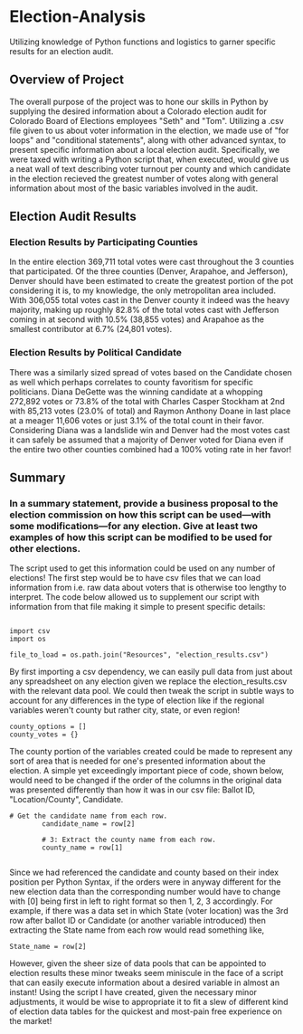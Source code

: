 # Election-Analysis
 
 Utilizing knowledge of Python functions and logistics to garner specific results for an election audit.



## Overview of Project

The overall purpose of the project was to hone our skills in Python by supplying the desired information about a Colorado election audit for Colorado Board of Elections employees "Seth" and "Tom".  Utilizing a .csv file given to us about voter information in the election, we made use of "for loops" and "conditional statements", along with other advanced syntax, to present specific information about a local election audit.  Specifically, we were taxed with writing a Python script that, when executed, would give us a neat wall of text describing voter turnout per county and which candidate in the election recieved the greatest number of votes along with general information about most of the basic variables involved in the audit.

## Election Audit Results

### Election Results by Participating Counties

In the entire election 369,711 total votes were cast throughout the 3 counties that participated.  Of the three counties (Denver, Arapahoe, and Jefferson), Denver should have been estimated to create the greatest portion of the pot considering it is, to my knowledge, the only metropolitan area included.  With 306,055 total votes cast in the Denver county it indeed was the heavy majority, making up roughly 82.8% of the total votes cast with Jefferson coming in at second with 10.5% (38,855 votes) and Arapahoe as the smallest contributor at 6.7% (24,801 votes).    

### Election Results by Political Candidate

There was a similarly sized spread of votes based on the Candidate chosen as well which perhaps correlates to county favoritism for specific politicians.  Diana DeGette was the winning candidate at a whopping 272,892 votes or 73.8% of the total with Charles Casper Stockham at 2nd with 85,213 votes (23.0% of total) and Raymon Anthony Doane in last place at a meager 11,606 votes or just 3.1% of the total count in their favor.  Considering Diana was a landslide win and Denver had the most votes cast it can safely be assumed that a majority of Denver voted for Diana even if the entire two other counties combined had a 100% voting rate in her favor!




## Summary


### In a summary statement, provide a business proposal to the election commission on how this script can be used—with some modifications—for any election. Give at least two examples of how this script can be modified to be used for other elections.

The script used to get this information could be used on any number of elections!  The first step would be to have csv files that we can load information from i.e. raw data about voters that is otherwise too lengthy to interpret.  The code below allowed us to supplement our script with information from that file making it simple to present specific details:

```

import csv
import os

file_to_load = os.path.join("Resources", "election_results.csv")

```
By first importing a csv dependency, we can easily pull data from just about any spreadsheet on any election given we replace the election_results.csv with the relevant data pool.  We could then tweak the script in subtle ways to account for any differences in the type of election like if the regional variables weren't county but rather city, state, or even region!

```
county_options = []
county_votes = {}

```
The county portion of the variables created could be made to represent any sort of area that is needed for one's presented information about the election.  A simple yet exceedingly important piece of code, shown below, would need to be changed if the order of the columns in the original data was presented differently than how it was in our csv file: Ballot ID, "Location/County", Candidate. 

```
# Get the candidate name from each row.
        candidate_name = row[2]

        # 3: Extract the county name from each row.
        county_name = row[1]
        
```

Since we had referenced the candidate and county based on their index position per Python Syntax, if the orders were in anyway different for the new election data than the corresponding number would have to change with [0] being first in left to right format so then 1, 2, 3 accordingly.  For example, if there was a data set in which State (voter location) was the 3rd row after ballot ID or Candidate (or another variable introduced) then extracting the State name from each row would read something like,
```
State_name = row[2]

```

However, given the sheer size of data pools that can be appointed to election results these minor tweaks seem miniscule in the face of a script that can easily execute information about a desired variable in almost an instant!  Using the script I have created, given the necessary minor adjustments, it would be wise to appropriate it to fit a slew of different kind of election data tables for the quickest and most-pain free experience on the market!



